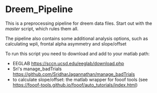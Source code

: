 # Dreem_Pipeline

This is a preprocessing pipeline for dreem data files. Start out with the _master_ script, which rules them all.

The pipeline also contains some additional analysis options, such as calculating wpli, frontal alpha asymmetry and slope/offset

To run this script you need to download and add to your matlab path:
- EEGLAB https://sccn.ucsd.edu/eeglab/download.php 
- Sri's manage_badTrials https://github.com/SridharJagannathan/manage_badTrials
- to calculate slope/offset: the matlab wrapper for fooof tools (see https://fooof-tools.github.io/fooof/auto_tutorials/index.html)
